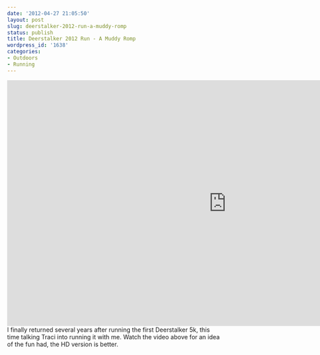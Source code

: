 ```yaml
---
date: '2012-04-27 21:05:50'
layout: post
slug: deerstalker-2012-run-a-muddy-romp
status: publish
title: Deerstalker 2012 Run - A Muddy Romp
wordpress_id: '1638'
categories:
- Outdoors
- Running
---
```



<iframe src="http://player.vimeo.com/video/41153510" width="1024" height="575" frameborder="0" webkitAllowFullScreen mozallowfullscreen allowFullScreen></iframe>
I finally returned several years after running the first Deerstalker 5k, this time talking Traci into running it with me. Watch the video above for an idea of the fun had, the HD version is better.

